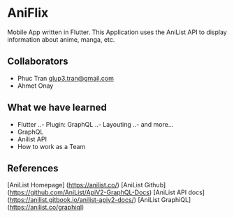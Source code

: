 # AniFlix

Mobile App written in Flutter. This Application uses the AniList API to display information about anime, manga, etc.

## Collaborators

- Phuc Tran <glup3.tran@gmail.com>
- Ahmet Onay <null>

## What we have learned

- Flutter
..- Plugin: GraphQL
..- Layouting
..- and more...
- GraphQL
- Anilist API
- How to work as a Team

## References

[AniList Homepage] (https://anilist.co/)
[AniList Github] (https://github.com/AniList/ApiV2-GraphQL-Docs)
[AniList API docs] (https://anilist.gitbook.io/anilist-apiv2-docs/)
[AniList GraphiQL] (https://anilist.co/graphiql)
